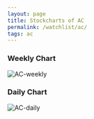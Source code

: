 ```yaml
---
layout: page
title: Stockcharts of AC
permalink: /watchlist/ac/
tags: ac
---
```


### Weekly Chart
![AC-weekly](http://www.marketwatch.com/kaavio.Webhost/charts/big.chart?nosettings=1&symb=AC&uf=0&type=4&size=3&sid=10332492&style=1013&freq=2&time=12&ma=6&maval=20,50,200&lf=4&lf2=0&lf3=0&height=510&width=720&mocktick=1)

### Daily Chart
![AC-daily](http://www.marketwatch.com/kaavio.Webhost/charts/big.chart?nosettings=1&symb=AC&uf=7168&type=4&size=3&sid=10332492&style=1013&freq=1&time=8&ma=6&maval=20,50,200&lf=4&lf2=0&lf3=0&height=510&width=720&mocktick=1)
